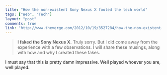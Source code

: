 ```yaml
---
title: "How the non-existent Sony Nexus X fooled the tech world"
tags: ["Web", "Tech"]
layout: "post"
comments: true
link: "http://www.theverge.com/2012/10/19/3527284/how-the-non-existent-sony-nexus-x-fooled-the-tech-world"
---
```


> **I faked the Sony Nexus X.** Truly sorry. But I did come away from the
> experience with a few observations. I will share these musings, along with how
> and why I created these fakes.

I must say that this is pretty damn impressive. Well played whoever you are,
well played.
